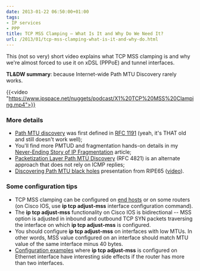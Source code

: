 ```yaml
---
date: 2013-01-22 06:50:00+01:00
tags:
- IP services
- PPP
title: TCP MSS Clamping – What Is It and Why Do We Need It?
url: /2013/01/tcp-mss-clamping-what-is-it-and-why-do.html
---
```

This (not so very) short video explains what TCP MSS clamping is and why we're almost forced to use it on xDSL (PPPoE) and tunnel interfaces.

**TL&DW summary**: because Internet-wide Path MTU Discovery rarely works.

{{<video "https://www.ipspace.net/nuggets/podcast/X1%20TCP%20MSS%20Clamping.mp4">}}
<!--more-->
### More details

-   [Path MTU discovery](http://en.wikipedia.org/wiki/Path_MTU_Discovery) was first defined in [RFC 1191](http://www.ietf.org/rfc/rfc1191.txt) (yeah, it's THAT old and still doesn't work well);
-   You'll find more PMTUD and fragmentation hands-on details in my [Never-Ending Story of IP Fragmentation](https://www.ipspace.net/kb/Internet/PMTUD/) article;
-   [Packetization Layer Path MTU Discovery](http://tools.ietf.org/html/rfc4821) (RFC 4821) is an alternate approach that does not rely on ICMP replies;
-   [Discovering Path MTU black holes](https://ripe65.ripe.net/presentations/100-RP2_presentation_RIPE65.pdf) presentation from RIPE65 ([video](https://ripe65.ripe.net/archives/video/58/)).

### Some configuration tips

-   TCP MSS clamping can be configured on [end hosts](http://tldp.org/HOWTO/IP-Masquerade-HOWTO/mtu-issues.html) or on some routers (on Cisco IOS, use **ip tcp adjust-mss** interface configuration command).
-   The **ip tcp adjust-mss** functionality on Cisco IOS is bidirectional -- MSS option is adjusted in inbound and outbound TCP SYN packets traversing the interface on which **ip tcp adjust-mss** is configured.
-   You should configure **ip tcp adjust-mss** on interfaces with low MTUs. In other words, MSS value configured on an interface should match MTU value of the same interface minus 40 bytes.
-   [Configuration examples](http://www.cisco.com/en/US/tech/tk175/tk15/technologies_configuration_example09186a008071a6c3.shtml) where **ip tcp adjust-mss** is configured on Ethernet interface have interesting side effects if the router has more than two interfaces.
